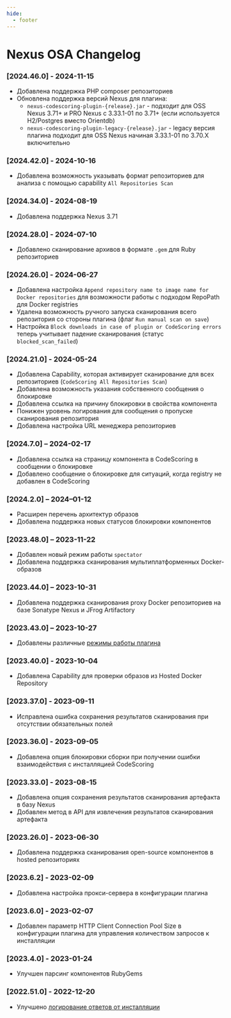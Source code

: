 ```yaml
---
hide:
  - footer
---
```

# Nexus OSA Changelog

### [2024.46.0] - 2024-11-15

- Добавлена поддержка PHP composer репозиториев
- Обновлена поддержка версий Nexus для плагина:
  - `nexus-codescoring-plugin-{release}.jar` - подходит для OSS Nexus 3.71+ и PRO Nexus с 3.33.1-01 по 3.71+ (если используется H2/Postgres вместо Orientdb)
  - `nexus-codescoring-plugin-legacy-{release}.jar` - legacy версия плагина подходит для OSS Nexus начиная 3.33.1-01 по 3.70.Х включительно

### [2024.42.0] - 2024-10-16

- Добавлена возможность указывать формат репозиториев для анализа с помощью capability `All Repositories Scan`

### [2024.34.0] - 2024-08-19

- Добавлена поддержка Nexus 3.71

### [2024.28.0] - 2024-07-10

- Добавлено сканирование архивов в формате `.gem` для Ruby репозиториев

### [2024.26.0] - 2024-06-27

- Добавлена настройка `Append repository name to image name for Docker repositories` для возможности работы с подходом RepoPath для Docker registries
- Удалена возможность ручного запуска сканирования всего репозитория со стороны плагина (флаг `Run manual scan on save`)
- Настройка `Block downloads in case of plugin or CodeScoring errors` теперь учитывает падение сканирования (статус `blocked_scan_failed`)

### [2024.21.0] - 2024-05-24

- Добавлена Capability, которая активирует сканирование для всех репозиториев (`CodeScoring All Repositories Scan`)
- Добавлена возможность указания собственного сообщения о блокировке
- Добавлена ссылка на причину блокировки в свойства компонента
- Понижен уровень логирования для сообщения о пропуске сканирования репозитория
- Добавлена настройка URL менеджера репозиториев

### [2024.7.0] – 2024-02-17

- Добавлена ссылка на страницу компонента в CodeScoring в сообщении о блокировке
- Добавлено сообщение о блокировке для ситуаций, когда registry не добавлен в CodeScoring

### [2024.2.0] – 2024–01-12

- Расширен перечень архитектур образов
- Добавлена поддержка новых статусов блокировки компонентов

### [2023.48.0] – 2023-11-22

- Добавлен новый режим работы `spectator`
- Добавлена поддержка сканирования мультиплатформенных Docker-образов

### [2023.44.0] – 2023-10-31

- Добавлена поддержка сканирования proxy Docker репозиториев на базе Sonatype Nexus и JFrog Artifactory

### [2023.43.0] – 2023-10-27

- Добавлены различные [режимы работы плагина](/osa/nexus_osa/#_3)

### [2023.40.0] - 2023-10-04

- Добавлена Capability для проверки образов из Hosted Docker Repository

### [2023.37.0] - 2023-09-11

- Исправлена ошибка сохранения результатов сканирования при отсутствии обязательных полей

### [2023.36.0] - 2023-09-05

- Добавлена опция блокировки сборки при получении ошибки взаимодействия с инсталляцией CodeScoring

### [2023.33.0] - 2023-08-15

- Добавлена опция сохранения результатов сканирования артефакта в базу Nexus
- Добавлен метод в API для извлечения результатов сканирования артефакта

### [2023.26.0] - 2023-06-30

- Добавлена поддержка сканирования open-source компонентов в hosted репозиториях

### [2023.6.2] - 2023-02-09

- Добавлена настройка прокси-сервера в конфигурации плагина

### [2023.6.0] - 2023-02-07

- Добавлен параметр HTTP Client Connection Pool Size в конфигурации плагина для управления количеством запросов к инсталляции

### [2023.4.0] - 2023-01-24

- Улучшен парсинг компонентов RubyGems

### [2022.51.0] - 2022-12-20

- Улучшено [логирование ответов от инсталляции](/osa/nexus_osa/#_4)